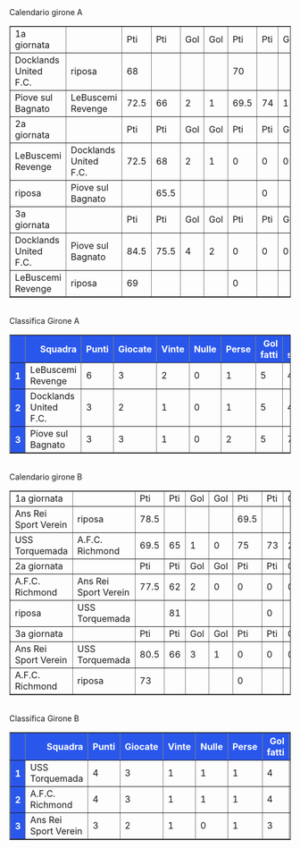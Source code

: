 <style>th{background-color: rgb(42, 87, 235);color: white;}</style><th>Calendario girone A</th><table border="1" class="dataframe">
  <tbody>
    <tr>
      <td>1a giornata</td>
      <td></td>
      <td>Pti</td>
      <td>Pti</td>
      <td>Gol</td>
      <td>Gol</td>
      <td>Pti</td>
      <td>Pti</td>
      <td>Gol</td>
      <td>Gol</td>
    </tr>
    <tr>
      <td>Docklands United F.C.</td>
      <td>riposa</td>
      <td>68</td>
      <td></td>
      <td></td>
      <td></td>
      <td>70</td>
      <td></td>
      <td></td>
      <td></td>
    </tr>
    <tr>
      <td>Piove sul Bagnato</td>
      <td>LeBuscemi Revenge</td>
      <td>72.5</td>
      <td>66</td>
      <td>2</td>
      <td>1</td>
      <td>69.5</td>
      <td>74</td>
      <td>1</td>
      <td>2</td>
    </tr>
    <tr>
      <td>2a giornata</td>
      <td></td>
      <td>Pti</td>
      <td>Pti</td>
      <td>Gol</td>
      <td>Gol</td>
      <td>Pti</td>
      <td>Pti</td>
      <td>Gol</td>
      <td>Gol</td>
    </tr>
    <tr>
      <td>LeBuscemi Revenge</td>
      <td>Docklands United F.C.</td>
      <td>72.5</td>
      <td>68</td>
      <td>2</td>
      <td>1</td>
      <td>0</td>
      <td>0</td>
      <td>0</td>
      <td>0</td>
    </tr>
    <tr>
      <td>riposa</td>
      <td>Piove sul Bagnato</td>
      <td></td>
      <td>65.5</td>
      <td></td>
      <td></td>
      <td></td>
      <td>0</td>
      <td></td>
      <td></td>
    </tr>
    <tr>
      <td>3a giornata</td>
      <td></td>
      <td>Pti</td>
      <td>Pti</td>
      <td>Gol</td>
      <td>Gol</td>
      <td>Pti</td>
      <td>Pti</td>
      <td>Gol</td>
      <td>Gol</td>
    </tr>
    <tr>
      <td>Docklands United F.C.</td>
      <td>Piove sul Bagnato</td>
      <td>84.5</td>
      <td>75.5</td>
      <td>4</td>
      <td>2</td>
      <td>0</td>
      <td>0</td>
      <td>0</td>
      <td>0</td>
    </tr>
    <tr>
      <td>LeBuscemi Revenge</td>
      <td>riposa</td>
      <td>69</td>
      <td></td>
      <td></td>
      <td></td>
      <td>0</td>
      <td></td>
      <td></td>
      <td></td>
    </tr>
  </tbody>
</table><th><br/></th><th>Classifica Girone A</th><table border="1" class="dataframe">
  <thead>
    <tr style="text-align: right;">
      <th></th>
      <th>Squadra</th>
      <th>Punti</th>
      <th>Giocate</th>
      <th>Vinte</th>
      <th>Nulle</th>
      <th>Perse</th>
      <th>Gol fatti</th>
      <th>Gol subiti</th>
      <th>Diff. Reti</th>
      <th>Punti tot.</th>
      <th>Media pti</th>
    </tr>
  </thead>
  <tbody>
    <tr>
      <th>1</th>
      <td>LeBuscemi Revenge</td>
      <td>6</td>
      <td>3</td>
      <td>2</td>
      <td>0</td>
      <td>1</td>
      <td>5</td>
      <td>4</td>
      <td>1</td>
      <td>281.5</td>
      <td>70.38</td>
    </tr>
    <tr>
      <th>2</th>
      <td>Docklands United F.C.</td>
      <td>3</td>
      <td>2</td>
      <td>1</td>
      <td>0</td>
      <td>1</td>
      <td>5</td>
      <td>4</td>
      <td>1</td>
      <td>290.5</td>
      <td>72.62</td>
    </tr>
    <tr>
      <th>3</th>
      <td>Piove sul Bagnato</td>
      <td>3</td>
      <td>3</td>
      <td>1</td>
      <td>0</td>
      <td>2</td>
      <td>5</td>
      <td>7</td>
      <td>-2</td>
      <td>283</td>
      <td>70.75</td>
    </tr>
  </tbody>
</table><th><br/></th><th>Calendario girone B</th><table border="1" class="dataframe">
  <tbody>
    <tr>
      <td>1a giornata</td>
      <td></td>
      <td>Pti</td>
      <td>Pti</td>
      <td>Gol</td>
      <td>Gol</td>
      <td>Pti</td>
      <td>Pti</td>
      <td>Gol</td>
      <td>Gol</td>
    </tr>
    <tr>
      <td>Ans Rei Sport Verein</td>
      <td>riposa</td>
      <td>78.5</td>
      <td></td>
      <td></td>
      <td></td>
      <td>69.5</td>
      <td></td>
      <td></td>
      <td></td>
    </tr>
    <tr>
      <td>USS Torquemada</td>
      <td>A.F.C. Richmond</td>
      <td>69.5</td>
      <td>65</td>
      <td>1</td>
      <td>0</td>
      <td>75</td>
      <td>73</td>
      <td>2</td>
      <td>2</td>
    </tr>
    <tr>
      <td>2a giornata</td>
      <td></td>
      <td>Pti</td>
      <td>Pti</td>
      <td>Gol</td>
      <td>Gol</td>
      <td>Pti</td>
      <td>Pti</td>
      <td>Gol</td>
      <td>Gol</td>
    </tr>
    <tr>
      <td>A.F.C. Richmond</td>
      <td>Ans Rei Sport Verein</td>
      <td>77.5</td>
      <td>62</td>
      <td>2</td>
      <td>0</td>
      <td>0</td>
      <td>0</td>
      <td>0</td>
      <td>0</td>
    </tr>
    <tr>
      <td>riposa</td>
      <td>USS Torquemada</td>
      <td></td>
      <td>81</td>
      <td></td>
      <td></td>
      <td></td>
      <td>0</td>
      <td></td>
      <td></td>
    </tr>
    <tr>
      <td>3a giornata</td>
      <td></td>
      <td>Pti</td>
      <td>Pti</td>
      <td>Gol</td>
      <td>Gol</td>
      <td>Pti</td>
      <td>Pti</td>
      <td>Gol</td>
      <td>Gol</td>
    </tr>
    <tr>
      <td>Ans Rei Sport Verein</td>
      <td>USS Torquemada</td>
      <td>80.5</td>
      <td>66</td>
      <td>3</td>
      <td>1</td>
      <td>0</td>
      <td>0</td>
      <td>0</td>
      <td>0</td>
    </tr>
    <tr>
      <td>A.F.C. Richmond</td>
      <td>riposa</td>
      <td>73</td>
      <td></td>
      <td></td>
      <td></td>
      <td>0</td>
      <td></td>
      <td></td>
      <td></td>
    </tr>
  </tbody>
</table><th><br/></th><th>Classifica Girone B</th><table border="1" class="dataframe">
  <thead>
    <tr style="text-align: right;">
      <th></th>
      <th>Squadra</th>
      <th>Punti</th>
      <th>Giocate</th>
      <th>Vinte</th>
      <th>Nulle</th>
      <th>Perse</th>
      <th>Gol fatti</th>
      <th>Gol subiti</th>
      <th>Diff. Reti</th>
      <th>Punti tot.</th>
      <th>Media pti</th>
    </tr>
  </thead>
  <tbody>
    <tr>
      <th>1</th>
      <td>USS Torquemada</td>
      <td>4</td>
      <td>3</td>
      <td>1</td>
      <td>1</td>
      <td>1</td>
      <td>4</td>
      <td>5</td>
      <td>-1</td>
      <td>291.5</td>
      <td>72.88</td>
    </tr>
    <tr>
      <th>2</th>
      <td>A.F.C. Richmond</td>
      <td>4</td>
      <td>3</td>
      <td>1</td>
      <td>1</td>
      <td>1</td>
      <td>4</td>
      <td>3</td>
      <td>1</td>
      <td>288.5</td>
      <td>72.12</td>
    </tr>
    <tr>
      <th>3</th>
      <td>Ans Rei Sport Verein</td>
      <td>3</td>
      <td>2</td>
      <td>1</td>
      <td>0</td>
      <td>1</td>
      <td>3</td>
      <td>3</td>
      <td>0</td>
      <td>290.5</td>
      <td>72.62</td>
    </tr>
  </tbody>
</table><th><br/></th>